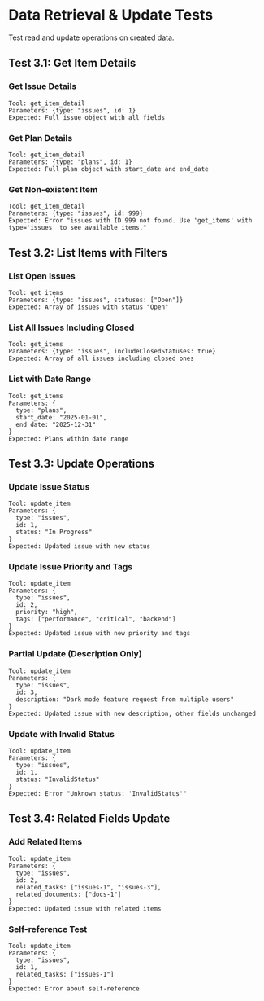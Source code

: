 # Data Retrieval & Update Tests

Test read and update operations on created data.

## Test 3.1: Get Item Details

### Get Issue Details
```
Tool: get_item_detail
Parameters: {type: "issues", id: 1}
Expected: Full issue object with all fields
```

### Get Plan Details
```
Tool: get_item_detail
Parameters: {type: "plans", id: 1}
Expected: Full plan object with start_date and end_date
```

### Get Non-existent Item
```
Tool: get_item_detail
Parameters: {type: "issues", id: 999}
Expected: Error "issues with ID 999 not found. Use 'get_items' with type='issues' to see available items."
```

## Test 3.2: List Items with Filters

### List Open Issues
```
Tool: get_items
Parameters: {type: "issues", statuses: ["Open"]}
Expected: Array of issues with status "Open"
```

### List All Issues Including Closed
```
Tool: get_items
Parameters: {type: "issues", includeClosedStatuses: true}
Expected: Array of all issues including closed ones
```

### List with Date Range
```
Tool: get_items
Parameters: {
  type: "plans",
  start_date: "2025-01-01",
  end_date: "2025-12-31"
}
Expected: Plans within date range
```

## Test 3.3: Update Operations

### Update Issue Status
```
Tool: update_item
Parameters: {
  type: "issues",
  id: 1,
  status: "In Progress"
}
Expected: Updated issue with new status
```

### Update Issue Priority and Tags
```
Tool: update_item
Parameters: {
  type: "issues",
  id: 2,
  priority: "high",
  tags: ["performance", "critical", "backend"]
}
Expected: Updated issue with new priority and tags
```

### Partial Update (Description Only)
```
Tool: update_item
Parameters: {
  type: "issues",
  id: 3,
  description: "Dark mode feature request from multiple users"
}
Expected: Updated issue with new description, other fields unchanged
```

### Update with Invalid Status
```
Tool: update_item
Parameters: {
  type: "issues",
  id: 1,
  status: "InvalidStatus"
}
Expected: Error "Unknown status: 'InvalidStatus'"
```

## Test 3.4: Related Fields Update

### Add Related Items
```
Tool: update_item
Parameters: {
  type: "issues",
  id: 2,
  related_tasks: ["issues-1", "issues-3"],
  related_documents: ["docs-1"]
}
Expected: Updated issue with related items
```

### Self-reference Test
```
Tool: update_item
Parameters: {
  type: "issues",
  id: 1,
  related_tasks: ["issues-1"]
}
Expected: Error about self-reference
```
